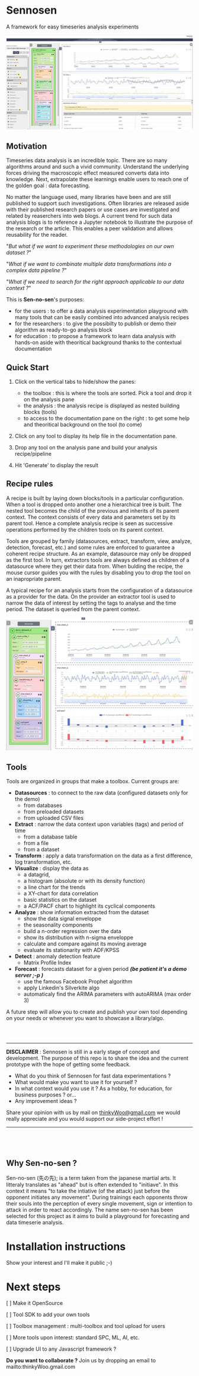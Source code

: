 # Sennosen
A framework for easy timeseries analysis experiments

![Overall View](https://github.com/H202Woo/sennosen/blob/main/img/Overall1.jpg "SNS")

## Motivation
Timeseries data analysis is an incredible topic. There are so many algorithms around and such a vivid community. Understand the underlying forces driving the macroscopic effect measured converts data into knowledge. Next, extrapolate these learnings enable users to reach one of the golden goal : data forecasting.

No matter the language used, many libraries have been and are still published to support such investigations. Often libraries are released aside with their published research papers or use cases are investigated and related by reaserchers into web blogs. A current trend for such data analysis blogs is to reference a Jupyter notebook to illustrate the purpose of the research or the article. This enables a peer validation and allows reusability for the reader.

"_But what if we want to experiment these methodologies on our own dataset ?_"

"_What if we want to combinate multiple data transformations into a complex data pipeline ?_"

"_What if we need to search for the right approach applicable to our data context ?_"

This is **Sen-no-sen**'s purposes:
- for the users : to offer a data analysis experimentation playground with many tools that can be easily combined into advanced analysis recipes
- for the researchers : to give the possibilty to publish or demo their algorithm as ready-to-go analysis block
- for education : to propose a framework to learn data analysis with hands-on aside with theoritical background thanks to the contextual documentation

## Quick Start
1. Click on the vertical tabs to hide/show the panes:
    - the toolbox : this is where the tools are sorted. Pick a tool and drop it on the analysis pane
    - the analysis : the analysis recipe is displayed as nested building blocks (tools)
    - to access to the documentation pane on the right : to get some help and theoritical background on the tool (to come)

2. Click on any tool to display its help file in the documentation pane.
3. Drop any tool on the analysis pane and build your analysis recipe/pipeline
4. Hit 'Generate' to display the result

## Recipe rules
A recipe is built by laying down blocks/tools in a particular configuration. When a tool is dropped onto another one a hierarchical tree is built. The nested tool becomes the child of the previous and inherits of its parent context. The context consists of every data and parameters set by its parent tool. Hence a complete analysis recipe is seen as successive operations performed by the children tools on its parent context.

Tools are grouped by family (datasources, extract, transform, view, analyze, detection, forecast, etc.) and some rules are enforced to guarantee a coherent recipe structure. As an example, datasource may only be dropped as the first tool. In turn, extractors tools are always defined as children of a datasource where they get their data from.
When bulding the recipe, the mouse cursor  guides you with the rules by disabling you to drop the tool on an inapropriate parent.

A typical recipe for an analysis starts from the configuration of a datasource as a provider for the data. On the provider an extractor tool is used to narrow the data of interest by setting the tags to analyse and the time period. The dataset is queried from the parent context.

![](https://github.com/H202Woo/sennosen/blob/main/img/Silverkite%20forecasting%201.jpg "")

## Tools
Tools are organized in groups that make a toolbox. 
Current groups are:
- **Datasources** : to connect to the raw data (configured datasets only for the demo)
    - from databases
    - from preloaded datasets
    - from uploaded CSV files
- **Extract** : narrow the data context upon variables (tags) and period of time
    - from a database table
    - from a file
    - from a dataset
- **Transform** : apply a data transformation on the data as a first difference, log transformation, etc.
- **Visualize** : display the data as
    - a datagrid,
    - a histogram (absolute or with its density function)
    - a line chart for the trends
    - a XY-chart for data correlation
    - basic statistics on the dataset
    - a ACF/PACF chart to highlight its cyclical components
- **Analyze** : show information extracted from the dataset
    - show the data signal enveloppe
    - the seasonality components
    - build a n-order regression over the data
    - show its distribution with n-sigma enveloppe
    - calculate and compare against its moving average
    - evaluate its stationarity with ADF/KPSS 
- **Detect** : anomaly detection feature 
    - Matrix Profile Index 
- **Forecast** : forecasts dataset for a given period 
_**(be patient it's a demo server ;-p )**_
    - use the famous Facebook Prophet algorithm
    - apply Linkedin's Silverkite algo
    - automaticaly find the ARIMA parameters with autoARIMA (max order 3)

A future step will allow you to create and publish your own tool depending on your needs or whenever you want to showcase a library/algo.

### <br>

---
**DISCLAIMER** : Sennosen is still in a early stage of concept and development. The purpose of this repo is to share the idea and the current prototype with the hope of getting some feedback. 
- What do you think of Sennosen for fast data experimentations ?
- What would make you want to use it for yourself ?
- In what context would you use it ? As a hobby, for education, for business purposes ? or...
- Any improvement ideas ?

Share your opinion with us by mail on thinkyWoo@gmail.com we would really appreciate and you would support our side-project effort !

---
## <br>

## Why Sen-no-sen ?
Sen-no-sen (先の先); is a term taken from the japanese martial arts. It litteraly translates as "ahead" but is often extended to "initiave". In this context it means "to take the intiative (of the attack) just before the opponent initiates any movement".
During trainings each opponents throw their souls into the perception of every single movement, sign or intention to attack in order to react accordingly. The name sen-no-sen has been selected for this project as it aims to build a playground for forecasting and data timeserie analysis.

# Installation instructions
Show your interest and I'll make it public ;-)

# Next steps
[ ] Make it OpenSource

[ ] Tool SDK to add your own tools

[ ] Toolbox management : multi-toolbox and tool upload for users

[ ] More tools upon interest: standard SPC, ML, AI, etc.

[ ] Upgrade UI to any Javascript framework ?

**Do you want to collaborate ?** Join us by dropping an email to mailto:thinkyWoo.gmail.com
